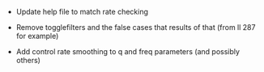- Update help file to match rate checking 
- Remove togglefilters and the false cases that results of that (from ll 287 for example)

- Add control rate smoothing to q and freq parameters (and possibly others)
